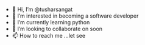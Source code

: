 - 👋 Hi, I’m @tusharsangat
- 👀 I’m interested in becoming a software developer
- 🌱 I’m currently learning python
- 💞️ I’m looking to collaborate on soon
- 📫 How to reach me ...let see

<!---
tusharsangat/tusharsangat is a ✨ special ✨ repository because its `README.md` (this file) appears on your GitHub profile.
You can click the Preview link to take a look at your changes.
--->
